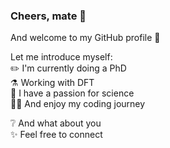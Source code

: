 ### Cheers, mate 🍻  

And welcome to my GitHub profile 👋  

Let me introduce myself:  
✏️ I'm currently doing a PhD  
⚗️ Working with DFT  
🔭 I have a passion for science  
🧑‍💻 And enjoy my coding journey  

❔ And what about you  
✨ Feel free to connect
